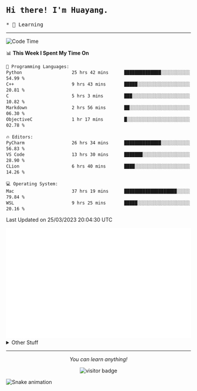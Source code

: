 <h2>
    <samp>Hi there! I'm Huayang.</samp>
</h2>
<p>
    <samp>
        * 🧐 Learning
    </samp>
</p>

<hr>

<!--START_SECTION:waka-->
![Code Time](http://img.shields.io/badge/Code%20Time-571%20hrs%204%20mins-blue)

📊 **This Week I Spent My Time On** 

```text
💬 Programming Languages: 
Python                   25 hrs 42 mins      ██████████████░░░░░░░░░░░   54.99 % 
C++                      9 hrs 43 mins       █████░░░░░░░░░░░░░░░░░░░░   20.81 % 
C                        5 hrs 3 mins        ███░░░░░░░░░░░░░░░░░░░░░░   10.82 % 
Markdown                 2 hrs 56 mins       ██░░░░░░░░░░░░░░░░░░░░░░░   06.30 % 
ObjectiveC               1 hr 17 mins        █░░░░░░░░░░░░░░░░░░░░░░░░   02.78 % 

🔥 Editors: 
PyCharm                  26 hrs 34 mins      ██████████████░░░░░░░░░░░   56.83 % 
VS Code                  13 hrs 30 mins      ███████░░░░░░░░░░░░░░░░░░   28.90 % 
CLion                    6 hrs 40 mins       ████░░░░░░░░░░░░░░░░░░░░░   14.26 % 

💻 Operating System: 
Mac                      37 hrs 19 mins      ████████████████████░░░░░   79.84 % 
WSL                      9 hrs 25 mins       █████░░░░░░░░░░░░░░░░░░░░   20.16 % 
```


 Last Updated on 25/03/2023 20:04:30 UTC
<!--END_SECTION:waka-->

<picture>
    <img src="/github-metrics.svg" alt="github metrics" style='visibility:visible'>
</picture>

<details>
  <summary>Other Stuff</summary>
  <br />
<!--   
  <p align="left">
    <img height="180em" src="https://github-readme-streak-stats.herokuapp.com/?user=GuillaumeFalourd" />
    
  </p> -->

  * 🏆 Some GitHub statistical reports:
  
  <img width="100%" src="https://github-profile-trophy.vercel.app/?username=xmchxup&column=7">
  <p align="left">  
    <img height="180em" src="https://github-readme-stats.vercel.app/api?username=xmchxup&hide_border=true&show_icons=true&include_all_commits=true&bg_color=0,EC6C6C,FFD479,FFFC79,73FA79&theme=graywhite&locale=en" />
    <img height="180em" src="https://github-readme-stats.vercel.app/api/top-langs/?username=xmchxup&hide=css,scss,html&langs_count=8&hide_border=true&layout=compact&bg_color=0,73FA79,73FDFF,D783FF&theme=graywhite&locale=en" />
  </p>
  
  <img width="100%" src="https://github-profile-summary-cards.vercel.app/api/cards/profile-details?username=xmchxup&theme=github" />
 
</a>
</details>
<hr>
<p align="center">
    <i>You can learn anything!</i>
    <p align="center">
        <img src="https://visitor-badge.laobi.icu/badge?page_id=xmchxup" alt="visitor badge"/>       
    </p>
</p>

![Snake animation](https://github.com/XmchxUp/XmchxUp/blob/output/github-contribution-grid-snake.gif)


